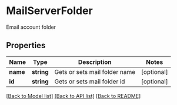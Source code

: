 # MailServerFolder

Email account folder

## Properties
Name | Type | Description | Notes
---- | ---- | ----------- | -----
**name** | **string** | Gets or sets mail folder name | [optional] 
**id** | **string** | Gets or sets mail folder id | [optional] 




[[Back to Model list]](README.md#documentation-for-models) [[Back to API list]](README.md#documentation-for-api-endpoints) [[Back to README]](README.md)

